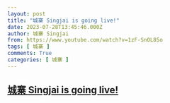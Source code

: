 ```yaml
---
layout: post
title: "城寨 Singjai is going live!"
date: 2023-07-28T13:45:46.000Z
author: 城寨 Singjai
from: https://www.youtube.com/watch?v=1zF-SnOL85o
tags: [ 城寨 ]
comments: True
categories: [ 城寨 ]
---
```

<!--1690551946000-->
[城寨 Singjai is going live!](https://www.youtube.com/watch?v=1zF-SnOL85o)
------

<div>

</div>
